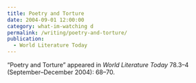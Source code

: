 ```yaml
---
title: Poetry and Torture
date: 2004-09-01 12:00:00
category: what-im-watching d
permalink: /writing/poetry-and-torture/
publication:
  - World Literature Today
---
```

“Poetry and Torture” appeared in <em>World Literature Today</em> 78.3–4 (September–December 2004): 68–70.
